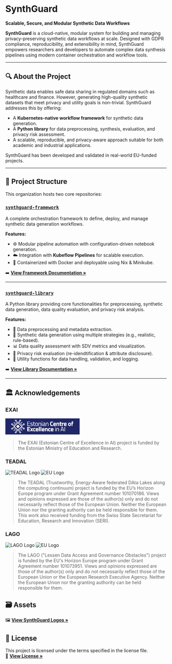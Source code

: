 # SynthGuard

**Scalable, Secure, and Modular Synthetic Data Workflows**

**SynthGuard** is a cloud-native, modular system for building and managing privacy-preserving synthetic data workflows at scale. Designed with GDPR compliance, reproducibility, and extensibility in mind, SynthGuard empowers researchers and developers to automate complex data synthesis pipelines using modern container orchestration and workflow tools.

---

## 🔍 About the Project

Synthetic data enables safe data sharing in regulated domains such as healthcare and finance. However, generating high-quality synthetic datasets that meet privacy and utility goals is non-trivial. SynthGuard addresses this by offering:

- A **Kubernetes-native workflow framework** for synthetic data generation.
- A **Python library** for data preprocessing, synthesis, evaluation, and privacy risk assessment.
- A scalable, reproducible, and privacy-aware approach suitable for both academic and industrial applications.

SynthGuard has been developed and validated in real-world EU-funded projects.

---

## 🧱 Project Structure

This organization hosts two core repositories:

### [`synthguard-framework`](https://github.com/SynthGuard/synthguard-framework)

A complete orchestration framework to define, deploy, and manage synthetic data generation workflows.

**Features:**

- ⚙️ Modular pipeline automation with configuration-driven notebook generation.
- ☁️ Integration with **Kubeflow Pipelines** for scalable execution.
- 🐳 Containerized with Docker and deployable using Nix & Minikube.

➡️ **[View Framework Documentation »](https://github.com/SynthGuard/synthguard-framework/blob/main/README.md)**

---

### [`synthguard-library`](https://github.com/SynthGuard/synthguard-library)

A Python library providing core functionalities for preprocessing, synthetic data generation, data quality evaluation, and privacy risk analysis.

**Features:**

- 🔄 Data preprocessing and metadata extraction.
- 🧪 Synthetic data generation using multiple strategies (e.g., realistic, rule-based).
- 📊 Data quality assessment with SDV metrics and visualization.
- 🔐 Privacy risk evaluation (re-idendtification & attribute disclosure).
- 🧰 Utility functions for data handling, validation, and logging.

➡️ **[View Library Documentation »](https://github.com/SynthGuard/synthguard-library/blob/main/README.md)**

---

## 🏛 Acknowledgements

### EXAI
<img src="./EXAI-logo-eng.png" alt="EXAI Logo" height="50" />

> The EXAI (Estonian Centre of Excellence in AI) project is funded by the Estonian Ministry of Education and Research.

### TEADAL  
<img src="https://teadal.eu/wp-content/uploads/sites/84/2022/08/TEADAL_rgb_logo_extended.png" alt="TEADAL Logo" height="50" />

<img src="https://european-union.europa.eu/themes/contrib/oe_theme/dist/eu/images/logo/standard-version/positive/logo-eu--en.svg" alt="EU Logo" height="50" >

> The TEADAL (Trustworthy, Energy-Aware federated DAta Lakes along the computing continuum) project is funded by the EU’s Horizon Europe program under Grant Agreement number 101070186. Views and opinions expressed are those of the author(s) only and do not necessarily reflect those of the European Union. Neither the European Union nor the granting authority can be held responsible for them. This work also received funding from the Swiss State Secretariat for Education, Research and Innovation (SERI).

### LAGO  
<img src="https://lago-europe.eu/themes/custom/lago_theme/lago_theme/logo.svg" alt="LAGO Logo" height="50" />

<img src="https://european-union.europa.eu/themes/contrib/oe_theme/dist/eu/images/logo/standard-version/positive/logo-eu--en.svg" alt="EU Logo" height="50" >

> The LAGO ("Lessen Data Access and Governance Obstacles") project is funded by the EU's Horizon Europe program under Grant Agreement number 101073951. Views and opinions expressed are those of the author(s) only and do not necessarily reflect those of the European Union or the European Research Executive Agency. Neither the European Union nor the granting authority can be held responsible for them.

## 🗃️ Assets

🖼️ **[View SynthGuard Logos »](https://github.com/SynthGuard/.github/tree/main/assets)**

## 📄 License

This project is licensed under the terms specified in the license file.  
📜 **[View License »](https://github.com/SynthGuard/synthguard-library/blob/main/LICENSE.md)**
